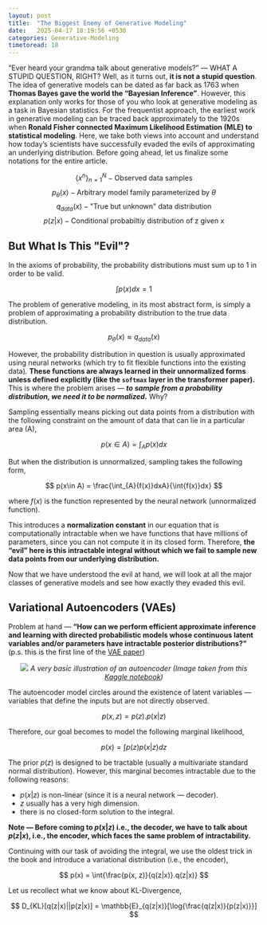 ```yaml
---
layout: post
title:  "The Biggest Enemy of Generative Modeling"
date:   2025-04-17 18:19:56 +0530
categories: Generative-Modeling
timetoread: 18
---
```

“Ever heard your grandma talk about generative models?” — WHAT A STUPID QUESTION, RIGHT? Well, as it turns out, **it is not a stupid question**. The idea of generative models can be dated as far back as 1763 when **Thomas Bayes gave the world the “Bayesian Inference”**. However, this explanation only works for those of you who look at generative modeling as a task in Bayesian statistics. For the frequentist approach, the earliest work in generative modeling can be traced back approximately to the 1920s when **Ronald Fisher connected Maximum Likelihood Estimation (MLE) to statistical modeling**. Here, we take both views into account and understand how today’s scientists have successfully evaded the evils of approximating an underlying distribution. Before going ahead, let us finalize some notations for the entire article.

$$
\{x^{n}\}_{n=1}^{N} - \text{Observed data samples}
$$
$$
p_\theta(x) - \text{Arbitrary model family parameterized by }\theta
$$
$$
q_{data}(x) - \text{"True but unknown" data distribution}
$$
$$
p(z|x) - \text{Conditional probabiltiy distribution of z given x}
$$

## But What Is This "Evil"?

In the axioms of probability, the probability distributions must sum up to 1 in order to be valid.

$$
\int{p(x)}dx = 1
$$

The problem of generative modeling, in its most abstract form, is simply a problem of approximating a probability distribution to the true data distribution.

$$
p_\theta(x) \approx q_{data}(x)
$$

However, the probability distribution in question is usually approximated using neural networks (which try to fit flexible functions into the existing data). **These functions are always learned in their unnormalized forms unless defined explicitly (like the `softmax` layer in the transformer paper).** This is where the problem arises — ***to sample from a probability distribution, we need it to be normalized.*** Why?

Sampling essentially means picking out data points from a distribution with the following constraint on the amount of data that can lie in a particular area (A),

$$
p(x\in A) = \int_{A}{p(x)}dx
$$

But when the distribution is unnormalized, sampling takes the following form,

$$
p(x\in A) = \frac{\int_{A}{f(x)}dxA}{\int{f(x)}dx}
$$

where $f(x)$ is the function represented by the neural network (unnormalized function).

This introduces a **normalization constant** in our equation that is computationally intractable when we have functions that have millions of parameters, since you can not compute it in its closed form. Therefore, **the “evil” here is this intractable integral without which we fail to sample new data points from our underlying distribution.**

Now that we have understood the evil at hand, we will look at all the major classes of generative models and see how exactly they evaded this evil.

## Variational Autoencoders (VAEs)

Problem at hand — **“How can we perform efficient approximate inference and learning with directed probabilistic models whose continuous latent variables and/or parameters have intractable posterior distributions?”** (p.s. this is the first line of the <a href="https://arxiv.org/pdf/1312.6114">VAE paper</a>)

<p>
    <center>
        <img src="{{ site.baseurl }}/assets/vae.png">
        <em>A very basic illustration of an autoencoder (Image taken from this
 <a href="https://hlfshell.ai/posts/representation-engineering/">Kaggle notebook</a>)</em>
    </center>
</p>

The autoencoder model circles around the existence of latent variables — variables that define the inputs but are not directly observed.

$$
p(x, z) = p(z).p(x|z)
$$

Therefore, our goal becomes to model the following marginal likelihood,

$$
p(x) = \int{p(z)p(x|z)dz}
$$

The prior $p(z)$ is designed to be tractable (usually a multivariate standard normal distribution). However, this marginal becomes intractable due to the following reasons:

- $p(x|z)$ is non-linear (since it is a neural network — decoder).
- $z$ usually has a very high dimension.
- there is no closed-form solution to the integral.

**Note — Before coming to $p(x|z)$ i.e., the decoder, we have to talk about $p(z|x)$, i.e., the encoder, which faces the same problem of intractability.**

Continuing with our task of avoiding the integral, we use the oldest trick in the book and introduce a variational distribution (i.e., the encoder),

$$
p(x) = \int{\frac{p(x, z)}{q(z|x)}.q(z|x)}
$$

Let us recollect what we know about KL-Divergence,

$$
D_{KL}[q(z|x)||p(z|x)] = \mathbb{E}_{q(z|x)}[\log{\frac{q(z|x)}{p(z|x)}}]
$$


